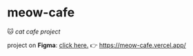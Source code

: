 # meow-cafe

 🐱 *cat cafe project*

project on **Figma**: [click here.](https://www.figma.com/file/sb7M9eGnFnXyo9pfk1ODcu/Cat-Cafe-Project?node-id=0%3A1)
👉 https://meow-cafe.vercel.app/
